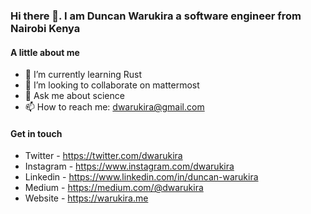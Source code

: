 ### Hi there 👋. I am Duncan Warukira a software engineer from Nairobi Kenya


#### A little about me
- 🌱 I’m currently learning Rust
- 👯 I’m looking to collaborate on mattermost
- 💬 Ask me about science
- 📫 How to reach me: dwarukira@gmail.com


#### Get in touch

- Twitter - https://twitter.com/dwarukira
- Instagram -  https://www.instagram.com/dwarukira
- Linkedin - https://www.linkedin.com/in/duncan-warukira
- Medium - https://medium.com/@dwarukira
- Website - https://warukira.me


<!--
**dwarukira/dwarukira** is a ✨ _special_ ✨ repository because its `README.md` (this file) appears on your GitHub profile.

Here are some ideas to get you started:

- 🔭 I’m currently working on ...
- 🌱 I’m currently learning ...
- 👯 I’m looking to collaborate on ...
- 🤔 I’m looking for help with ...
- 💬 Ask me about ...
- 📫 How to reach me: ...
- 😄 Pronouns: ...
- ⚡ Fun fact: ...
-->
